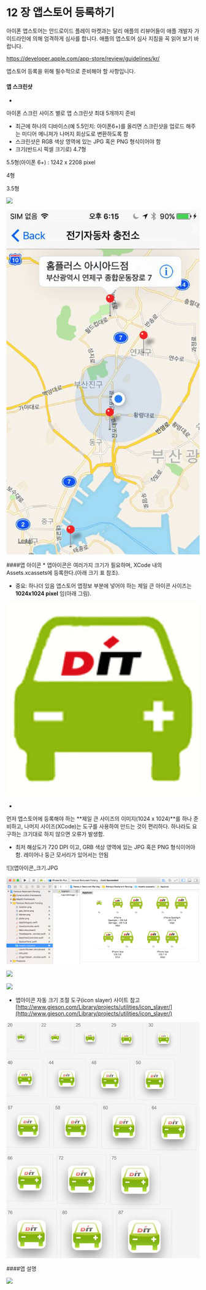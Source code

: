 # 12 장 앱스토어 등록하기

아이폰 앱스토어는 안드로이드 플레이 마켓과는 달리 애플의 리뷰어들이 애플 개발자 가이드라인에 의해 엄격하게 심사를 합니다. 애플의 앱스토어 심사 지침을 꼭 읽어 보기 바랍니다.

https://developer.apple.com/app-store/review/guidelines/kr/

앱스토어 등록을 위해 필수적으로 준비해야 할 사항입니다.  

#### 앱 스크린샷

* 
아이폰 스크린 사이즈 별로 앱 스크린샷 최대 5개까지 준비
- 최근에 하나의 디바이스(예 5.5인치: 아이폰6+)를 올리면 스크린샷을 업로드 해주는 미디어 메니져가 나머지 회상도로 변환하도록 함
- 스크린샷은 RGB 색상 영역에 있는 JPG 혹은 PNG 형식이어야 함
- 크기(반드시 픽셀 크기로)
4.7형

5.5형(아이폰 6+) : 1242 x 2208 pixel 

4형

3.5형

![](앱스크린샷.png)

![](5_5_ScreenShot.jpg)



####앱 아이콘
* 
앱아이콘은 여러가지 크기가 필요하며, XCode 내의 Assets.xcassets에 등록한다.(아래 크기 표 참조).

* 중요: 하나더 있음 
앱스토어 앱정보 부분에 넣어야 하는 제일 큰 아이콘 사이즈는 **1024x1024 pixel** 임(아래 그림).

![](icon01_1024x1024.png)

* 
먼저 앱스토어에 등록해야 하는  **제일 큰 사이즈의 이미지(1024 x 1024)**를 하나 준비하고, 나머지 사이즈(XCode)는 도구를 사용하여 만드는 것이 편리하다. 하나라도 요구하는 크기대로 하지 않으면 오류가 발생함.

* 최저 해상도가 720 DPI 이고, GRB 색상 영역에 있는 JPG 혹은 PNG 형식이어야 함. 레이어나 둥근 모서리가 있어서는 안됨


![](앱아이콘_크기.JPG

![](AppIconXCode.png) 

![](앱아이콘.png)



![](아이콘_size.png) 


* 앱아이콘 자동 크기 조절 도구(icon slayer) 사이트 참고
[http://www.gieson.com/Library/projects/utilities/icon_slayer/](http://www.gieson.com/Library/projects/utilities/icon_slayer/)

![](앱아아콘_사이즈_종류.jpg)


####앱 설명

![](앱설명.png)









